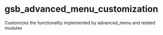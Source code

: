 gsb_advanced_menu_customization
===============================

Customizes the functionality implemented by advanced_menu and related modules
